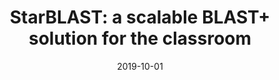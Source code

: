 ---
title: "StarBLAST: a scalable BLAST+ solution for the classroom"
collection: publications
permalink: /publication/2021-StarBLAST
date: 2019-10-01
venue: 'Journal of Open Source Education'
paperurl: 'http://academicpages.github.io/files/2021-StarBLAST.pdf'
link: 'https://doi.org/10.21105/jose.00102'
citation: 'Cosi, Michele, J.J. Forstedt, Emmanuel Gonzalez, Zhuoyun Xu, Sateesh Peri, Reetu Tuteja, Kai Blumberg, Tanner Campbell, Nirav Merchant, and Eric Lyons. 2021. &quot;StarBLAST: a scalable BLAST+ solution for the classroom.&quot; <i>Journal of Open Source Education</i> 4(38): 102. doi:10.21105/jose.00102'
---